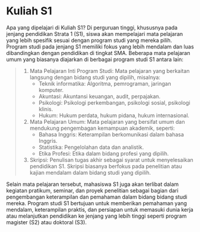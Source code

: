 # Kuliah S1
Apa yang dipelajari di Kuliah S1?
Di perguruan tinggi, khususnya pada jenjang pendidikan Strata 1 (S1), siswa akan mempelajari mata pelajaran yang lebih spesifik sesuai dengan program studi yang mereka pilih. Program studi pada jenjang S1 memiliki fokus yang lebih mendalam dan luas dibandingkan dengan pendidikan di tingkat SMA. Beberapa mata pelajaran umum yang biasanya diajarkan di berbagai program studi S1 antara lain:
>1. Mata Pelajaran Inti Program Studi: Mata pelajaran yang berkaitan langsung dengan bidang studi yang dipilih, misalnya:
>    - Teknik informatika: Algoritma, pemrograman, jaringan komputer.
>    - Akuntasi: Akuntansi keuangan, audit, perpajakan.
>    - Psikologi: Psikologi perkembangan, psikologi sosial, psikologi klinis.
>    - Hukum: Hukum perdata, hukum pidana, hukum internasional.
>2. Mata Pelajaran Umum: Mata pelajaran yang bersifat umum dan mendukung pengembagan kemampuan akademik, seperti:
>    - Bahasa Inggris: Keterampilan berkomunikasi dalam bahasa Inggris.
>    - Statistika: Pengelolahan data dan analistik.
>    - Etika Profesi: Etika dalam bidang profesi yang dipilih.
>3. Skripsi: Penulisan tugas akhir sebagai syarat untuk menyelesaikan pendidikan S1. Skripsi biasanya berfokus pada penelitian atau kajian mendalam dalam bidang studi yang dipilih.

Selain mata pelajaran tersebut, mahasiswa S1 juga akan terlibat dalam kegiatan pratikum, seminar, dan proyek penelitian sebagai bagian dari pengembangan keterampilan dan pemahaman dalam bidang bidang studi mereka. Program studi S1 bertujuan untuk memberikan pemahaman yang mendalam, keterampilan praktis, dan persiapan untuk memasuki dunia kerja atau melanjutkan pendidikan ke jenjang yang lebih tinggi seperti program magister (S2) atau doktoral (S3).